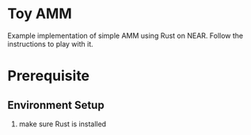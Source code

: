 # Toy AMM
Example implementation of simple AMM using Rust on NEAR. Follow the instructions to play with it.

# Prerequisite
## Environment Setup
1. make sure Rust is installed
